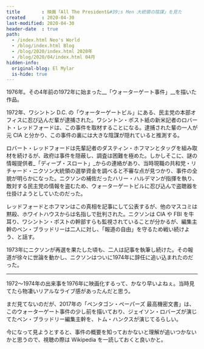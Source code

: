 ```yaml
---
title        : 映画「All The President&#39;s Men 大統領の陰謀」を見た
created      : 2020-04-30
last-modified: 2020-04-30
header-date  : true
path:
  - /index.html Neo's World
  - /blog/index.html Blog
  - /blog/2020/index.html 2020年
  - /blog/2020/04/index.html 04月
hidden-info:
  original-blog: El Mylar
  is-hide: true
---
```


1976年。その4年前の1972年に始まった__「ウォーターゲート事件」__を描いた作品。

1972年、ワシントン D.C. の「ウォーターゲートビル」にある、民主党の本部オフィスに忍び込んだ輩が逮捕された。ワシントン・ポスト紙の新米記者のロバート・レッドフォードは、この事件を取材することになる。逮捕された輩の一人が元 CIA と分かり、この事件の裏には大きな陰謀が隠れていると推測する。

ロバート・レッドフォードは先輩記者のダスティン・ホフマンとタッグを組み取材を続けるが、政府は事件を隠蔽し、調査は困難を極めた。しかしそこに、謎の情報提供者_「ディープ・スロート」_からの連絡があり、当時現職の共和党・リチャード・ニクソン大統領の選挙資金を調べると不審な点が見つかり、事件の全貌が明らかになった。ニクソンの補佐だったハリー・ハルデマンが指揮を執り、敵対する民主党の情報を盗むため、ウォーターゲートビルに忍び込んで盗聴器を仕掛けようとしていたのだった。

レッドフォードとホフマンはこの真相を記事にして公表するが、他のマスコミは黙殺、ホワイトハウスからは名指しで批判された。ニクソンは CIA や FBI を牛耳り、ワシントン・ポストの幹部すらも監視されていることが分かるが、編集主幹のベン・ブラッドリーは二人に対し、「報道の自由」を守るため戦い続けよう、と話す。

1973年にニクソンが再選を果たした頃も、二人は記事を執筆し続けた。その報道が徐々に世論を動かし、ニクソンはついに1974年に辞任に追い込まれたのだった。

---

1972〜1974年の出来事を1976年に映画化するって、かなり早いよねぇ。当時見てたら物凄いリアルなライブ感があったんだと思う。

まだ見てないのだが、2017年の「ペンタゴン・ペーパーズ 最高機密文書」は、このウォーターゲート事件の少し前を描いており、ジェイソン・ロバーズが演じてたベン・ブラッドリー編集主幹を、トム・ハンクスが演じてるらしい。

今になって見ようとすると、事件の概要を知っておかないと理解が追いつかないかと思うので、視聴の際は Wikipedia を一読しておくと良いかと。
